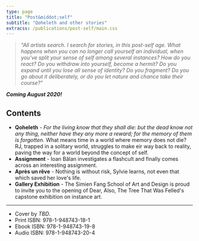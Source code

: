 ```yaml
---
type: page
title: "Post&middot;self"
subtitle: "Qoheleth and other stories"
extracss: /publications/post-self/main.css
---
```


> *"All artists search. I search for stories, in this post-self age. What happens when you can no longer call yourself an individual, when you've split your sense of self among several instances? How do you react? Do you withdraw into yourself, become a hermit? Do you expand until you lose all sense of identity? Do you fragment? Do you go about it deliberately, or do you let nature and chance take their course?"*

***Coming August 2020!***

## Contents

* **Qoheleth** - *For the living know that they shall die: but the dead know not any thing, neither have they any more a reward; for the memory of them is forgotten.* What means time in a world where memory does not die? RJ, trapped in a solitary world, struggles to make eir way back to reality, paving the way for a world beyond the concept of self.
* **Assignment** - Ioan Bălan investigates a flashcult and finally comes across an interesting assignment.
* **Après un rêve** - Nothing is without risk, Sylvie learns, not even that which saved her love's life.
* **Gallery Exhibition** - The Simien Fang School of Art and Design is proud to invite you to the opening of Dear, Also, The Tree That Was Felled's capstone exhibition on instance art.

-----

* Cover by *TBD*.
* Print ISBN: 978-1-948743-18-1
* Ebook ISBN: 978-1-948743-19-8
* Audio ISBN: 978-1-948743-20-4
